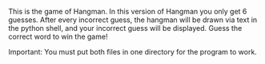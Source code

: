 This is the game of Hangman. In this version of Hangman you only get 6 guesses. After every incorrect guess, the hangman will be drawn via text in the python shell, and your incorrect guess will be displayed. Guess the correct word to win the game!

Important: You must put both files in one directory for the program to work.
